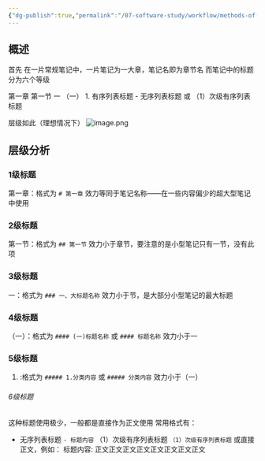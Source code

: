 ```yaml
---
{"dg-publish":true,"permalink":"/07-software-study/workflow/methods-of-writing-notes/the-distinction-between-outline-headings-and-body-formatting-of-notes/","tags":["workflow/writing"]}
---
```



## 概述
首先 在一片常规笔记中，一片笔记为一大章，笔记名即为章节名
而笔记中的标题分为六个等级

第一章
	第一节
		一
			（一）
				1. 有序列表标题
				   - 无序列表标题
				   或
				   （1）次级有序列表标题

层级如此（理想情况下）
![image.png](https://10kcos1-1306082059.cos.ap-shanghai.myqcloud.com/pic-1/202311031212694.png)

## 层级分析
### 1级标题
第一章：格式为 `# 第一章`  效力等同于笔记名称——在一些内容偏少的超大型笔记中使用
### 2级标题
第一节：格式为 `## 第一节` 效力小于章节，要注意的是小型笔记只有一节，没有此项
### 3级标题
一：格式为 `### 一、大标题名称` 效力小于节，是大部分小型笔记的最大标题
### 4级标题
（一）：格式为 `#### (一)标题名称` 或 `#### 标题名称` 效力小于一
### 5级标题
1. :格式为 `##### 1.分类内容` 或 `##### 分类内容` 效力小于（一）
###### 6级标题
这种标题使用极少，一般都是直接作为正文使用
常用格式有：
- 无序列表标题 `- 标题内容`
（1）次级有序列表标题 `（1）次级有序列表标题`
或直接正文，例如：
	标题内容:
	正文正文正文正文正文正文正文正文